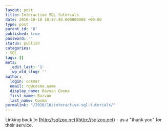 ```yaml
---
layout: post
title: Interactive SQL tutorials
date: 2010-10-18 18:47:49.000000000 +00:00
type: post
parent_id: '0'
published: true
password: ''
status: publish
categories:
- SQL
tags: []
meta:
  _edit_last: '1'
  _wp_old_slug: ''
author:
  login: cosmar
  email: rg@cosma.name
  display_name: Razvan Cosma
  first_name: Razvan
  last_name: Cosma
permalink: "/2010/10/interactive-sql-tutorials/"
---
```

Linking back to [http://sqlzoo.net](http://sqlzoo.net) - as a "thank you" for their service.

